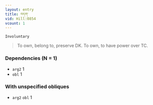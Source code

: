```yaml
---
layout: entry
title: བདག་
vid: Hill:0854
vcount: 1
---
```

`Involuntary` 
> To own, belong to, preserve DK\.
 To own, to have power over TC\.

### Dependencies (N = 1)
* `arg2` 1
* `obl` 1


### With unspecified obliques
* `arg2` `obl` 1


